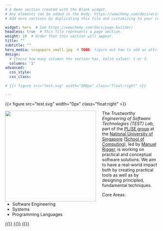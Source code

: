 ```yaml
---
# A Demo section created with the Blank widget.
# Any elements can be added in the body: https://wowchemy.com/docs/writing-markdown-latex/
# Add more sections by duplicating this file and customizing to your requirements.

widget: hero  # See https://wowchemy.com/docs/page-builder/
headless: true  # This file represents a page section.
weight: 10  # Order that this section will appear.
title: ""
subtitle: ""
hero_media: singapore_small.jpg  # TODO: figure out how to add an attribution caption (https://unsplash.com/photos/q2akltiB_XY)
design:
  # Choose how many columns the section has. Valid values: 1 or 2.
  columns: '1'
advanced:
  css_style:
  css_class:
  
# {{< figure src="test.svg" width="300px" class="float:right" >}}

---
```



{{< figure src="test.svg" width="0px" class="float:right" >}}

<img src="media/test.svg" width="300px" style="float:left;padding-right:20px" />

The *Trustworthy Engineering of Software Technologies (TEST) Lab*, part of the [PL/SE group](https://nus-plse.github.io/) at the [National University of Singapore](https://www.nus.edu.sg/) ([School of Computing](https://www.comp.nus.edu.sg/)), led by [Manuel Rigger](https://www.manuelrigger.at/), is working on practical and conceptual software solutions. We aim to have a real-world impact both by creating practical tools as well as by designing principled, fundamental techniques.


Core Areas:
* Software Engineering
* Systems
* Programming Languages

[{{<icon name="twitter" pack="fab" >}}](https://twitter.com/test_nus)
[{{<icon name="github" pack="fab" >}}](https://github.com/nus-test/)
[{{<icon name="envelope" pack="fas" >}}](mailto:rigger@comp.nus.edu.sg)

